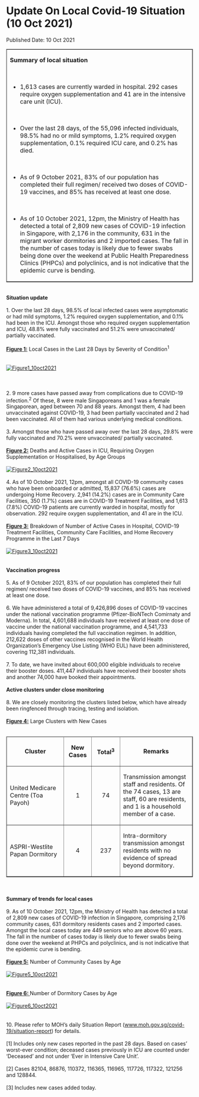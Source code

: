 <html>
    <meta http-equiv="Content-Type" content="text/html; charset=utf-8"/>
    <meta charset="utf-8"/>
    <title>Update On Local Covid-19 Situation (10 Oct 2021) </title>
    <body><h1>Update On Local Covid-19 Situation (10 Oct 2021) </h1>
    <p>Published Date: 10 Oct 2021</p> <table border="1" cellspacing="0" cellpadding="0" width="908"> <tbody><tr> <td width="908" valign="top"> <p><strong>Summary of local situation </strong></p> <p>&nbsp;</p> <ul><li>1,613 cases are currently warded in hospital. 292 cases require oxygen supplementation and 41 are in the intensive care unit (ICU).<p>&nbsp;</p></li><li>Over the last 28 days, of the 55,096 infected individuals, 98.5% had no or mild symptoms, 1.2% required oxygen supplementation, 0.1% required ICU care, and 0.2% has died. <p>&nbsp;</p></li><li>As of 9 October 2021, 83% of our population has completed their full regimen/ received two doses of COVID-19 vaccines, and 85% has received at least one dose. <p>&nbsp;</p></li><li>As of 10 October 2021, 12pm, the Ministry of Health has detected a total of 2,809 new cases of COVID-19 infection in Singapore, with 2,176 in the community, 631 in the migrant worker dormitories and 2 imported cases. The fall in the number of cases today is likely due to fewer swabs being done over the weekend at Public Health Preparedness Clinics (PHPCs) and polyclinics, and is not indicative that the epidemic curve is bending.</li></ul> </td> </tr> </tbody></table><br><strong>Situation update</strong><br><br>1. Over the last 28 days, 98.5% of local infected cases were asymptomatic or had mild symptoms, 1.2% required oxygen supplementation, and 0.1% had been in the ICU. Amongst those who required oxygen supplementation and ICU, 48.8% were fully vaccinated and 51.2% were unvaccinated/ partially vaccinated.&nbsp;<br><br><strong><span style="text-decoration: underline;">Figure 1:</span></strong> Local Cases in the Last 28 Days by Severity of Condition<sup>1</sup><br>&nbsp;&nbsp;<br><div><br><a href="/images/librariesprovider5/covid-19-chart-(pr)/figure1_10oct2021.png?sfvrsn=c690e5b3_0"><img src="/images/librariesprovider5/covid-19-chart-(pr)/figure1_10oct2021.png?sfvrsn=c690e5b3_0" data-displaymode="Original" alt="Figure1_10oct2021" title="Figure1_10oct2021" data-openoriginalimageonclick="true"></a><br><br></div><br><br>2. 9 more cases have passed away from complications due to COVID-19 infection.<sup>2</sup> Of these, 8 were male Singaporeans and 1 was a female Singaporean, aged between 70 and 88 years. Amongst them, 4 had been unvaccinated against COVID-19, 3 had been partially vaccinated and 2 had been vaccinated. All of them had various underlying medical conditions.&nbsp;<br><br>3. Amongst those who have passed away over the last 28 days, 29.8% were fully vaccinated and 70.2% were unvaccinated/ partially vaccinated.<br><br><strong><span style="text-decoration: underline;">Figure 2:</span></strong> Deaths and Active Cases in ICU, Requiring Oxygen Supplementation or Hospitalised, by Age Groups<br><br><a href="/images/librariesprovider5/covid-19-chart-(pr)/figure2_10oct2021.png?sfvrsn=7c92f745_0"><img src="/images/librariesprovider5/covid-19-chart-(pr)/figure2_10oct2021.png?sfvrsn=7c92f745_0" data-displaymode="Original" alt="Figure2_10oct2021" title="Figure2_10oct2021" data-openoriginalimageonclick="true"></a><br><br>4. As of 10 October 2021, 12pm, amongst all COVID-19 community cases who have been onboarded or admitted, 15,837 (76.6%) cases are undergoing Home Recovery. 2,941 (14.2%) cases are in Community Care Facilities, 350 (1.7%) cases are in COVID-19 Treatment Facilities, and 1,613 (7.8%) COVID-19 patients are currently warded in hospital, mostly for observation. 292 require oxygen supplementation, and 41 are in the ICU.&nbsp;<br><br><strong><span style="text-decoration: underline;">Figure 3:</span></strong> Breakdown of Number of Active Cases in Hospital, COVID-19 Treatment Facilities, Community Care Facilities, and Home Recovery Programme in the Last 7 Days<br><br><a href="/images/librariesprovider5/covid-19-chart-(pr)/figure3_10oct2021.png?sfvrsn=746b35f7_0"><img src="/images/librariesprovider5/covid-19-chart-(pr)/figure3_10oct2021.png?sfvrsn=746b35f7_0" data-displaymode="Original" alt="Figure3_10oct2021" title="Figure3_10oct2021" data-openoriginalimageonclick="true"></a><br><br><br><strong>Vaccination progress</strong><br><br>5. As of 9 October 2021, 83% of our population has completed their full regimen/ received two doses of COVID-19 vaccines, and 85% has received at least one dose.&nbsp;<br><br>6. We have administered a total of 9,426,896 doses of COVID-19 vaccines under the national vaccination programme (Pfizer-BioNTech Comirnaty and Moderna). In total, 4,601,688 individuals have received at least one dose of vaccine under the national vaccination programme, and 4,541,733 individuals having completed the full vaccination regimen. In addition, 212,622 doses of other vaccines recognised in the World Health Organization’s Emergency Use Listing (WHO EUL) have been administered, covering 112,381 individuals.<br><br>7. To date, we have invited about 600,000 eligible individuals to receive their booster doses. 411,447 individuals have received their booster shots and another 74,000 have booked their appointments.&nbsp;<br><div><br></div><strong>Active clusters under close monitoring</strong><br><br>8. We are closely monitoring the clusters listed below, which have already been ringfenced through tracing, testing and isolation.&nbsp;<br><br><strong><span style="text-decoration: underline;">Figure 4:</span></strong> Large Clusters with New Cases<br><div><br><table border="1" cellspacing="0" cellpadding="0" width="909"> <thead> <tr> <td width="319"> <p align="center"><strong>Cluster</strong></p> </td> <td width="87"> <p align="center"><strong>New Cases</strong></p> </td> <td width="95"> <p align="center"><strong>Total<sup>3</sup></strong></p> </td> <td width="409"> <p align="center"><strong>Remarks</strong></p> </td> </tr> </thead> <tbody><tr> <td width="319"> <p>United Medicare Centre (Toa Payoh)</p> </td> <td width="87"> <p align="center">1</p> </td> <td width="95"> <p align="center">74</p> </td> <td width="409"> <p>Transmission amongst staff and residents. Of the 74 cases, 13 are staff, 60 are residents, and 1 is a household member of a case.</p> </td> </tr> <tr> <td width="319"> <p>ASPRI-Westlite Papan Dormitory </p> </td> <td width="87"> <p align="center">4</p> </td> <td width="95"> <p align="center">237</p> </td> <td width="409"> <p>Intra-dormitory transmission amongst residents with no evidence of spread beyond dormitory. </p> </td> </tr> </tbody></table> <div><br clear="all"> <br></div><strong>Summary of trends for local cases</strong><br><br>9. As of 10 October 2021, 12pm, the Ministry of Health has detected a total of 2,809 new cases of COVID-19 infection in Singapore, comprising 2,176 community cases, 631 dormitory residents cases and 2 imported cases. Amongst the local cases today are 449 seniors who are above 60 years. The fall in the number of cases today is likely due to fewer swabs being done over the weekend at PHPCs and polyclinics, and is not indicative that the epidemic curve is bending.&nbsp;<br><br><strong><span style="text-decoration: underline;">Figure 5:</span></strong> Number of Community Cases by Age<br><div><br><a href="/images/librariesprovider5/covid-19-chart-(pr)/figure5_10oct2021.png?sfvrsn=be54e399_0"><img src="/images/librariesprovider5/covid-19-chart-(pr)/figure5_10oct2021.png?sfvrsn=be54e399_0" data-displaymode="Original" alt="Figure5_10oct2021" title="Figure5_10oct2021" data-openoriginalimageonclick="true"></a><br><br><br></div><strong><span style="text-decoration: underline;">Figure 6: </span></strong>Number of Dormitory Cases by Age<br><br><a href="/images/librariesprovider5/covid-19-chart-(pr)/figure6_10oct2021.png?sfvrsn=97dc4818_0"><img src="/images/librariesprovider5/covid-19-chart-(pr)/figure6_10oct2021.png?sfvrsn=97dc4818_0" data-displaymode="Original" alt="Figure6_10oct2021" title="Figure6_10oct2021" data-openoriginalimageonclick="true"></a><br><br><br>10. Please refer to MOH’s daily Situation Report (<a href="https://covidsitrep.moh.gov.sg/" title="" class="" target="">www.moh.gov.sg/covid-19/situation-report</a>) for details.&nbsp;<br><br>[1] Includes only new cases reported in the past 28 days. Based on cases’ worst-ever condition; deceased cases previously in ICU are counted under ‘Deceased’ and not under ‘Ever in Intensive Care Unit’.<br><br>[2]&nbsp;Cases 82104, 86876, 110372, 116365, 116965, 117726, 117322, 121256 and 128844.</div><br>[3] Includes new cases added today.<br><br></body>
</html>